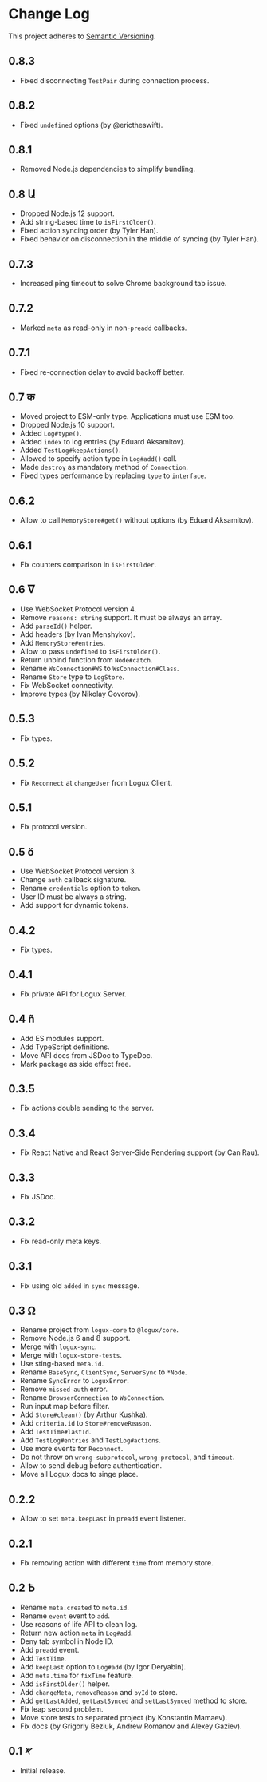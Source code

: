 # Change Log
This project adheres to [Semantic Versioning](http://semver.org/).

## 0.8.3
* Fixed disconnecting `TestPair` during connection process.

## 0.8.2
* Fixed `undefined` options (by @erictheswift).

## 0.8.1
* Removed Node.js dependencies to simplify bundling.

## 0.8 Ա
* Dropped Node.js 12 support.
* Add string-based time to `isFirstOlder()`.
* Fixed action syncing order (by Tyler Han).
* Fixed behavior on disconnection in the middle of syncing (by Tyler Han).

## 0.7.3
* Increased ping timeout to solve Chrome background tab issue.

## 0.7.2
* Marked `meta` as read-only in non-`preadd` callbacks.

## 0.7.1
* Fixed re-connection delay to avoid backoff better.

## 0.7 क
* Moved project to ESM-only type. Applications must use ESM too.
* Dropped Node.js 10 support.
* Added `Log#type()`.
* Added `index` to log entries (by Eduard Aksamitov).
* Added `TestLog#keepActions()`.
* Allowed to specify action type in `Log#add()` call.
* Made `destroy` as mandatory method of `Connection`.
* Fixed types performance by replacing `type` to `interface`.

## 0.6.2
* Allow to call `MemoryStore#get()` without options (by Eduard Aksamitov).

## 0.6.1
* Fix counters comparison in `isFirstOlder`.

## 0.6 ᐁ
* Use WebSocket Protocol version 4.
* Remove `reasons: string` support. It must be always an array.
* Add `parseId()` helper.
* Add headers (by Ivan Menshykov).
* Add `MemoryStore#entries`.
* Allow to pass `undefined` to `isFirstOlder()`.
* Return unbind function from `Node#catch`.
* Rename `WsConnection#WS` to `WsConnection#Class`.
* Rename `Store` type to `LogStore`.
* Fix WebSocket connectivity.
* Improve types (by Nikolay Govorov).

## 0.5.3
* Fix types.

## 0.5.2
* Fix `Reconnect` at `changeUser` from Logux Client.

## 0.5.1
* Fix protocol version.

## 0.5 ö
* Use WebSocket Protocol version 3.
* Change `auth` callback signature.
* Rename `credentials` option to `token`.
* User ID must be always a string.
* Add support for dynamic tokens.

## 0.4.2
* Fix types.

## 0.4.1
* Fix private API for Logux Server.

## 0.4 ñ
* Add ES modules support.
* Add TypeScript definitions.
* Move API docs from JSDoc to TypeDoc.
* Mark package as side effect free.

## 0.3.5
* Fix actions double sending to the server.

## 0.3.4
* Fix React Native and React Server-Side Rendering support (by Can Rau).

## 0.3.3
* Fix JSDoc.

## 0.3.2
* Fix read-only meta keys.

## 0.3.1
* Fix using old `added` in `sync` message.

## 0.3 Ω
* Rename project from `logux-core` to `@logux/core`.
* Remove Node.js 6 and 8 support.
* Merge with `logux-sync`.
* Merge with `logux-store-tests`.
* Use sting-based `meta.id`.
* Rename `BaseSync`, `ClientSync`, `ServerSync` to `*Node`.
* Rename `SyncError` to `LoguxError`.
* Remove `missed-auth` error.
* Rename `BrowserConnection` to `WsConnection`.
* Run input map before filter.
* Add `Store#clean()` (by Arthur Kushka).
* Add `criteria.id` to `Store#removeReason`.
* Add `TestTime#lastId`.
* Add `TestLog#entries` and `TestLog#actions`.
* Use more events for `Reconnect`.
* Do not throw on `wrong-subprotocol`, `wrong-protocol`, and `timeout`.
* Allow to send debug before authentication.
* Move all Logux docs to singe place.

## 0.2.2
* Allow to set `meta.keepLast` in `preadd` event listener.

## 0.2.1
* Fix removing action with different `time` from memory store.

## 0.2 Ѣ
* Rename `meta.created` to `meta.id`.
* Rename `event` event to `add`.
* Use reasons of life API to clean log.
* Return new action `meta` in `Log#add`.
* Deny tab symbol in Node ID.
* Add `preadd` event.
* Add `TestTime`.
* Add `keepLast` option to `Log#add` (by Igor Deryabin).
* Add `meta.time` for `fixTime` feature.
* Add `isFirstOlder()` helper.
* Add `changeMeta`, `removeReason` and `byId` to store.
* Add `getLastAdded`, `getLastSynced` and `setLastSynced` method to store.
* Fix leap second problem.
* Move store tests to separated project (by Konstantin Mamaev).
* Fix docs (by Grigoriy Beziuk, Andrew Romanov and Alexey Gaziev).

## 0.1 𐤀
* Initial release.
